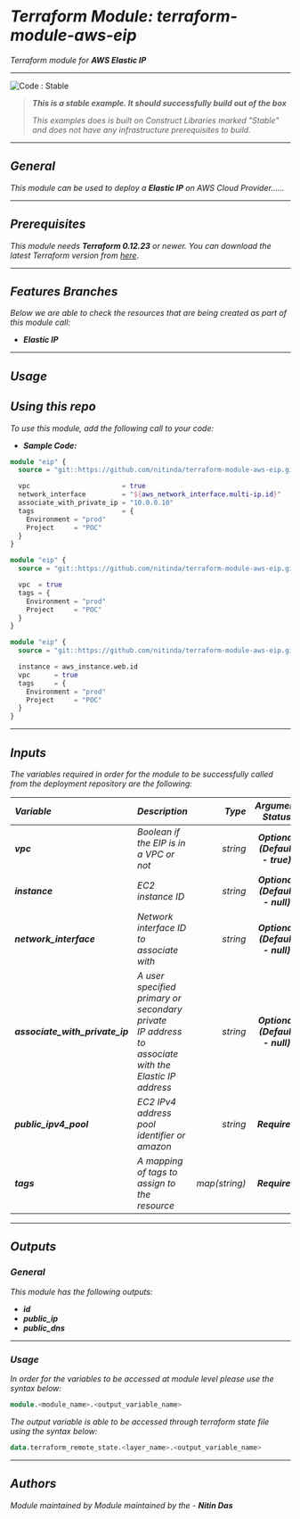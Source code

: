 # _Terraform Module: terraform-module-aws-eip_
_Terraform module for_ **_AWS Elastic IP_**


<!--BEGIN STABILITY BANNER-->
---

![_Code : Stable_](https://img.shields.io/badge/Code-Stable-brightgreen?style=for-the-badge&logo=github)

> **_This is a stable example. It should successfully build out of the box_**
>
> _This examples does is built on Construct Libraries marked "Stable" and does not have any infrastructure prerequisites to build._

---
<!--END STABILITY BANNER-->

## _General_

_This module can be used to deploy a_ **_Elastic IP_** _on AWS Cloud Provider......_


---

## _Prerequisites_

_This module needs **_Terraform 0.12.23_** or newer._
_You can download the latest Terraform version from_ [_here_](https://www.terraform.io/downloads.html).



---

## _Features Branches_

_Below we are able to check the resources that are being created as part of this module call:_

- **_Elastic IP_**


---

## _Usage_

## _Using this repo_

_To use this module, add the following call to your code:_

- **_Sample Code:_**

```tf
module "eip" {
  source = "git::https://github.com/nitinda/terraform-module-aws-eip.git?ref=master"

  vpc                       = true
  network_interface         = "${aws_network_interface.multi-ip.id}"
  associate_with_private_ip = "10.0.0.10"
  tags                      = {
    Environment = "prod"
    Project     = "POC"
  }
}

```

```tf
module "eip" {
  source = "git::https://github.com/nitinda/terraform-module-aws-eip.git?ref=master"

  vpc  = true
  tags = {
    Environment = "prod"
    Project     = "POC"
  }
}

```

```tf
module "eip" {
  source = "git::https://github.com/nitinda/terraform-module-aws-eip.git?ref=master"

  instance = aws_instance.web.id
  vpc      = true
  tags     = {
    Environment = "prod"
    Project     = "POC"
  }
}

```

---

## _Inputs_

_The variables required in order for the module to be successfully called from the deployment repository are the following:_

|**_Variable_** | **_Description_** | **_Type_** | **_Argument Status_** |
|:----|:----|-----:|:---:|
| **_vpc_** | _Boolean if the EIP is in a VPC or not_ | _string_ | **_Optional <br/> (Default - true)_** |
| **_instance_** | _EC2 instance ID_ | _string_ | **_Optional <br/> (Default - null)_** |
| **_network\_interface_** | _Network interface ID to associate with_ | _string_ | **_Optional <br/> (Default - null)_** |
| **_associate\_with\_private\_ip_** | _A user specified primary or secondary private <br/> IP address to associate with the Elastic IP address_ | _string_ | **_Optional <br/> (Default - null)_** |
| **_public\_ipv4\_pool_** | _EC2 IPv4 address pool identifier or amazon_ | _string_ | **_Required_** |
| **_tags_** | _A mapping of tags to assign to the resource_ | _map(string)_ | **_Required_** |


---


## _Outputs_

### _General_

_This module has the following outputs:_

* **_id_**
* **_public\_ip_**
* **_public\_dns_**

---

### _Usage_

_In order for the variables to be accessed at module level please use the syntax below:_

```tf
module.<module_name>.<output_variable_name>
```


_The output variable is able to be accessed through terraform state file using the syntax below:_

```tf
data.terraform_remote_state.<layer_name>.<output_variable_name>
```

---



## _Authors_

_Module maintained by Module maintained by the -_ **_Nitin Das_**